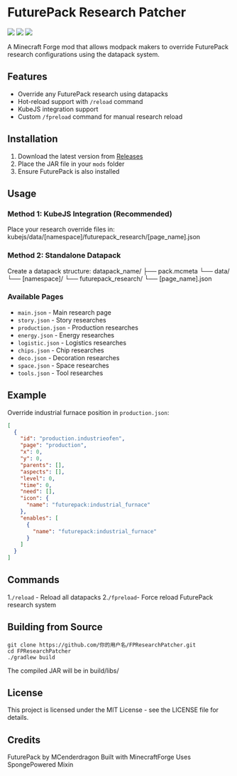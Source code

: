 # FuturePack Research Patcher

[![](https://img.shields.io/badge/Minecraft-1.18.2-brightgreen)](https://www.minecraft.net/)
[![](https://img.shields.io/badge/Forge-40.3.11-orange)](https://files.minecraftforge.net/)
[![](https://img.shields.io/badge/FuturePack-33.0.7547+-blue)](https://www.curseforge.com/minecraft/mc-mods/futurepack)

A Minecraft Forge mod that allows modpack makers to override FuturePack research configurations using the datapack system.

## Features

- Override any FuturePack research using datapacks
- Hot-reload support with `/reload` command
- KubeJS integration support
- Custom `/fpreload` command for manual research reload

## Installation

1. Download the latest version from [Releases](https://github.com/你的用户名/FPResearchPatcher/releases)
2. Place the JAR file in your `mods` folder
3. Ensure FuturePack is also installed

## Usage

### Method 1: KubeJS Integration (Recommended)
Place your research override files in:
kubejs/data/[namespace]/futurepack_research/[page_name].json
### Method 2: Standalone Datapack
Create a datapack structure:
datapack_name/
├── pack.mcmeta
└── data/
└── [namespace]/
└── futurepack_research/
└── [page_name].json

### Available Pages
- `main.json` - Main research page
- `story.json` - Story researches
- `production.json` - Production researches
- `energy.json` - Energy researches
- `logistic.json` - Logistics researches
- `chips.json` - Chip researches
- `deco.json` - Decoration researches
- `space.json` - Space researches
- `tools.json` - Tool researches
## Example
Override industrial furnace position in `production.json`:
```json
[
  {
    "id": "production.industrieofen",
    "page": "production",
    "x": 0,
    "y": 0,
    "parents": [],
    "aspects": [],
    "level": 0,
    "time": 0,
    "need": [],
    "icon": {
      "name": "futurepack:industrial_furnace"
    },
    "enables": [
      {
        "name": "futurepack:industrial_furnace"
      }
    ]
  }
]
```
## Commands
1.`/reload` - Reload all datapacks
2.`/fpreload`- Force reload FuturePack research system

## Building from Source
```
git clone https://github.com/你的用户名/FPResearchPatcher.git
cd FPResearchPatcher
./gradlew build
```
The compiled JAR will be in build/libs/

## License
This project is licensed under the MIT License - see the LICENSE file for details.

## Credits
FuturePack by MCenderdragon
Built with MinecraftForge
Uses SpongePowered Mixin
